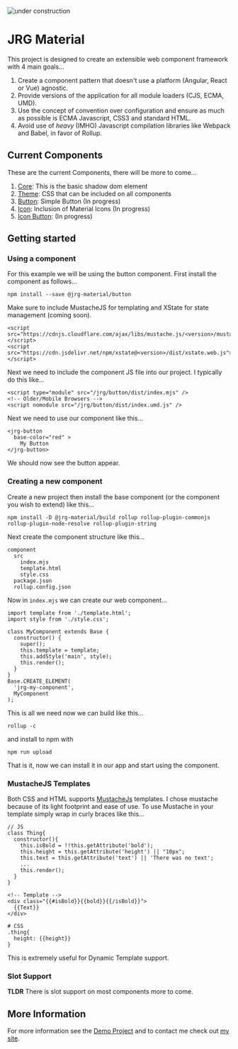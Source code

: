 ![under construction](https://media.giphy.com/media/1XgIXQEzBu6ZWappVu/giphy.gif)

# JRG Material

This project is designed to create an extensible web component framework with 4 main goals...

1. Create a component pattern that doesn't use a platform (Angular, React or Vue) agnostic. 
1. Provide versions of the application for all module loaders (CJS, ECMA, UMD).
1. Use the concept of convention over configuration and ensure as much as possible is ECMA Javascript, CSS3 and standard HTML.
1. Avoid use of _heavy_ (IMHO) Javascript compilation libraries like Webpack and Babel, in favor of Rollup.

## Current Components

These are the current Components, there will be more to come...

1. [Core](./packages/core): This is the basic shadow dom element
1. [Theme](./packages/theme): CSS that can be included on all components
1. [Button](./packages/components/packages/button): Simple Button (In progress)
1. [Icon](./packages/components/packages/icon): Inclusion of Material Icons (In progress) 
1. [Icon Button](./packages/components/packages/icon-button): (In progress)

## Getting started

### Using a component

For this example we will be using the button component. First install the component as follows...

    npm install --save @jrg-material/button
    
Make sure to include MustacheJS for templating and XState for state management (coming soon).

    <script src="https://cdnjs.cloudflare.com/ajax/libs/mustache.js/<version>/mustache.js"></script>
    <script src="https://cdn.jsdelivr.net/npm/xstate@<version>/dist/xstate.web.js"></script>
    
Next we need to include the component JS file into our project. I typically do this like...

    <script type="module" src="/jrg/button/dist/index.mjs" />
    <!-- Older/Mobile Browsers -->
    <script nomodule src="/jrg/button/dist/index.umd.js" />
    
Next we need to use our component like this...

    <jrg-button 
      base-color="red" > 
        My Button
    </jrg-button>  

We should now see the button appear.    
    
### Creating a new component

Create a new project then install the base component (or the component you wish to extend) like this...

    npm install -D @jrg-material/build rollup rollup-plugin-commonjs rollup-plugin-node-resolve rollup-plugin-string 

Next create the component structure like this...

    component
      src
        index.mjs
        template.html
        style.css
      package.json
      rollup.config.json
      
Now in `index.mjs` we can create our web component...


    import template from './template.html';
    import style from './style.css';

    class MyComponent extends Base {
      constructor() {
        super();
        this.template = template;
        this.addStyle('main', style);
        this.render();
      }
    }
    Base.CREATE_ELEMENT(
      'jrg-my-component', 
      MyComponent
    );      
    
This is all we need now we can build like this...

    rollup -c
    
and install to npm with

    npm run upload

That is it, now we can install it in our app and start using the component.

### MustacheJS Templates

Both CSS and HTML supports [MustacheJs]() templates. I chose mustache because of its light footprint and ease of use. To use Mustache in your template simply wrap in curly braces like this...
   
    // JS
    class Thing{
      constructor(){
        this.isBold = !!this.getAttribute('bold');
        this.height = this.getAttribute('height') || "10px";
        this.text = this.getAttribute('text') || 'There was no text';
        ...
        this.render();
      }
    }
   
    <!-- Template -->
    <div class="{{#isBold}}{{bold}}{{/isBold}}">
      {{Text}}
    </div>  
    
    # CSS
    .thing{
      height: {{height}}
    }
    
This is extremely useful for Dynamic Template support.

### Slot Support

**TLDR** There is slot support on most components more to come.  

## More Information

For more information see the [Demo Project](./packages/demo) and to contact me check out [my site](https://jackiergleson.com).

